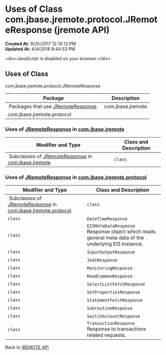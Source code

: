 # Uses of Class com.jbase.jremote.protocol.JRemoteResponse (jremote API)

**Created At:** 9/25/2017 12:14:12 PM  
**Updated At:** 4/4/2018 9:44:53 PM  

<!--<br>    try {<br>        if (location.href.indexOf('is-external=true') == -1) {<br>            parent.document.title="Uses of Class com.jbase.jremote.protocol.JRemoteResponse (jremote   API)";<br>        }<br>    }<br>    catch(err) {<br>    }<br>//-->&lt;div&gt;JavaScript is disabled on your browser.&lt;/div&gt;


<!--<br>  allClassesLink = document.getElementById("allclasses\_navbar\_top");<br>  if(window==top) {<br>    allClassesLink.style.display = "block";<br>  }<br>  else {<br>    allClassesLink.style.display = "none";<br>  }<br>  //-->

## Uses of Class
com.jbase.jremote.protocol.JRemoteResponse

| Package<br> | Description<br> |
| --- | --- |
 Packages that use [JRemoteResponse](/39270-protocol/com_jbase_jremote_protocol_jremoteresponse "class in com.jbase.jremote.protocol")  | com.jbase.jremote<br> |  <br> |
| com.jbase.jremote.protocol<br> |  <br> |





### Uses of [JRemoteResponse](/39270-protocol/com_jbase_jremote_protocol_jremoteresponse "class in com.jbase.jremote.protocol") in [com.jbase.jremote](/30312-jagent/jremote-api)


| Modifier and Type<br> | Class and Description<br> |
| --- | --- |
 Subclasses of [JRemoteResponse](/39270-protocol/com_jbase_jremote_protocol_jremoteresponse "class in com.jbase.jremote.protocol") in [com.jbase.jremote](/30312-jagent/jremote-api)  | `class `<br> | `JExecuteResults`<br>The results from an executed command.<br> |






### Uses of [JRemoteResponse](/39270-protocol/com_jbase_jremote_protocol_jremoteresponse "class in com.jbase.jremote.protocol") in [com.jbase.jremote.protocol](/39270-protocol/com_jbase_jremote_protocol_package-summary)


| Modifier and Type<br> | Class and Description<br> |
| --- | --- |
 Subclasses of [JRemoteResponse](/39270-protocol/com_jbase_jremote_protocol_jremoteresponse "class in com.jbase.jremote.protocol") in [com.jbase.jremote.protocol](/39270-protocol/com_jbase_jremote_protocol_package-summary)  | `class `<br> | `ConvResponse` <br> |
| `class `<br> | `DateTimeResponse` <br> |
| `class `<br> | `EISMetaDataResponse`<br>Response object which reads general meta data of the underlying EIS instance.<br> |
| `class `<br> | `InputOutputResponse` <br> |
| `class `<br> | `JediResponse` <br> |
| `class `<br> | `MonitoringResponse` <br> |
| `class `<br> | `ReadCommonResponse` <br> |
| `class `<br> | `SelectListFetchResponse` <br> |
| `class `<br> | `SetPropertiesResponse` <br> |
| `class `<br> | `StatementFetchResponse` <br> |
| `class `<br> | `SubroutineResponse` <br> |
| `class `<br> | `SwitchAccountResponse` <br> |
| `class `<br> | `TransactionResponse`<br>Response to transactions related requests.<br> |

Back to [jREMOTE API](com_jbase_jremote_package-summary)


